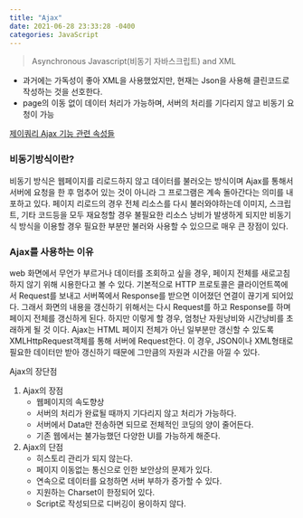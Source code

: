 ```yaml
---
title: "Ajax"
date: 2021-06-28 23:33:28 -0400
categories: JavaScript
---
```


> Asynchronous Javascript(비동기 자바스크립트) and XML

- 과거에는 가독성이 좋아 XML을 사용했었지만, 현재는 Json을 사용해 클린코드로 작성하는 것을 선호한다.
- page의 이동 없이 데이터 처리가 가능하며, 서버의 처리를 기다리지 않고 비동기 요청이 가능

[제이쿼리 Ajax 기능 관련 속성들](https://www.notion.so/de0b5faaad5143b7b9d27b2f8ca0f669)

### 비동기방식이란?

비동기 방식은 웹페이지를 리로드하지 않고 데이터를 불러오는 방식이며 Ajax를 통해서 서버에 요청을 한 후 멈추어 있는 것이 아니라 그 프로그램은 계속 돌아간다는 의미를 내포하고 있다. 
 페이지 리로드의 경우 전체 리소스를 다시 불러와야하는데 이미지, 스크립트, 기타 코드등을 모두 재요청할 경우 불필요한 리소스 낭비가 발생하게 되지만 비동기식 방식을 이용할 경우 필요한 부분만 불러와 사용할 수 있으므로 매우 큰 장점이 있다. 

### Ajax를 사용하는 이유

web 화면에서 무언가 부르거나 데이터를 조회하고 싶을 경우, 페이지 전체를 새로고침하지 않기 위해 시용한다고 볼 수 있다. 
 기본적으로 HTTP 프로토콜은 클라이언트쪽에서 Request를 보내고 서버쪽에서 Response를 받으면 이어졌던 연결이 끊기게 되어있다. 그래서 화면의 내용을 갱신하기 위해서는 다시 Request를 하고 Response를 하며 페이지 전체를 갱신하게 된다. 하지만 이렇게 할 경우, 엄청난 자원낭비와 시간낭비를 초래하게 될 것 이다. 
 Ajax는 HTML 페이지 전체가 아닌 일부분만 갱신할 수 있도록 XMLHttpRequest객체를 통해 서버에 Request한다. 이 경우, JSON이나 XML형태로 필요한 데이터만 받아 갱신하기 때문에 그만큼의 자원과 시간을 아낄 수 있다. 

Ajax의 장단점

1. Ajax의 장점
    - 웹페이지의 속도향상
    - 서버의 처리가 완료될 때까지 기다리지 않고 처리가 가능하다.
    - 서버에서 Data만 전송하면 되므로 전체적인 코딩의 양이 줄어든다.
    - 기존 웹에서는 불가능했던 다양한 UI를 가능하게 해준다.
2. Ajax의 단점
    - 히스토리 관리가 되지 않는다.
    - 페이지 이동없는 통신으로 인한 보안상의 문제가 있다.
    - 연속으로 데이터를 요청하면 서버 부하가 증가할 수 있다.
    - 지원하는 Charset이 한정되어 있다.
    - Script로 작성되므로 디버깅이 용이하지 않다.
